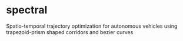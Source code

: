 # spectral
Spatio-temporal trajectory optimization for autonomous vehicles using trapezoid-prism shaped corridors and bezier curves
